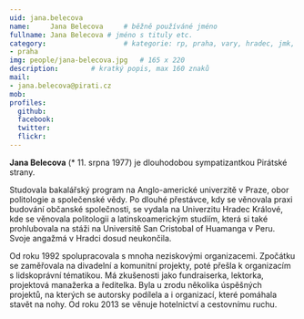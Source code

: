 ```yaml
---
uid: jana.belecova
name:     Jana Belecova  	# běžně používáné jméno
fullname: Jana Belecova	# jméno s tituly etc.
category:                 	# kategorie: rp, praha, vary, hradec, jmk, senat
- praha
img: people/jana-belecova.jpg   # 165 x 220
description:      	# kratký popis, max 160 znaků
mail:
- jana.belecova@pirati.cz
mob:
profiles:
  github:       
  facebook:    
  twitter: 		  
  flickr:		  
---
```


**Jana Belecova** (* 11. srpna 1977) je dlouhodobou sympatizantkou Pirátské strany. 

Studovala bakalářský program na Anglo-americké univerzitě v Praze, obor politologie a společenské vědy. Po dlouhé přestávce, kdy se věnovala praxi budování občanské společnosti, se vydala na Univerzitu Hradec Králové, kde se věnovala politologii a latinskoamerickým studiím, která si také prohlubovala na stáži na Universitě San Cristobal of Huamanga v Peru. Svoje angažmá v Hradci dosud neukončila.

Od roku 1992 spolupracovala s mnoha neziskovými organizacemi. Zpočátku se zaměřovala na divadelní a komunitní projekty, poté přešla k organizacím s lidskoprávní tématikou. Má zkušenosti jako fundraiserka, lektorka, projektová manažerka a ředitelka. Byla u zrodu několika úspěšných projektů, na kterých se autorsky podílela a i organizací, které pomáhala stavět na nohy. Od roku 2013 se věnuje hotelnictví a cestovnímu ruchu.
